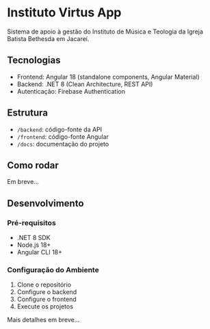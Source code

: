 # Instituto Virtus App

Sistema de apoio à gestão do Instituto de Música e Teologia da Igreja Batista Bethesda em Jacareí.

## Tecnologias

- Frontend: Angular 18 (standalone components, Angular Material)
- Backend: .NET 8 (Clean Architecture, REST API)
- Autenticação: Firebase Authentication

## Estrutura

- `/backend`: código-fonte da API
- `/frontend`: código-fonte Angular
- `/docs`: documentação do projeto

## Como rodar

Em breve...

## Desenvolvimento

### Pré-requisitos

- .NET 8 SDK
- Node.js 18+
- Angular CLI 18+

### Configuração do Ambiente

1. Clone o repositório
2. Configure o backend
3. Configure o frontend
4. Execute os projetos

Mais detalhes em breve...
